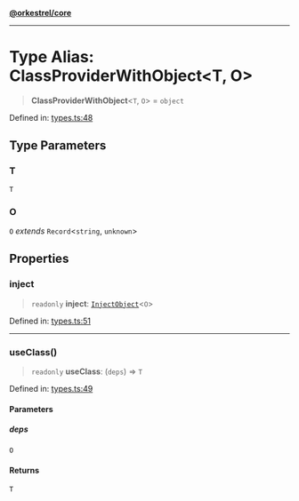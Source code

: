 [**@orkestrel/core**](../index.md)

***

# Type Alias: ClassProviderWithObject\<T, O\>

> **ClassProviderWithObject**\<`T`, `O`\> = `object`

Defined in: [types.ts:48](https://github.com/orkestrel/core/blob/98df1af1b029ad0f39e413b90869151f4152e5dd/src/types.ts#L48)

## Type Parameters

### T

`T`

### O

`O` *extends* `Record`\<`string`, `unknown`\>

## Properties

### inject

> `readonly` **inject**: [`InjectObject`](InjectObject.md)\<`O`\>

Defined in: [types.ts:51](https://github.com/orkestrel/core/blob/98df1af1b029ad0f39e413b90869151f4152e5dd/src/types.ts#L51)

***

### useClass()

> `readonly` **useClass**: (`deps`) => `T`

Defined in: [types.ts:49](https://github.com/orkestrel/core/blob/98df1af1b029ad0f39e413b90869151f4152e5dd/src/types.ts#L49)

#### Parameters

##### deps

`O`

#### Returns

`T`
